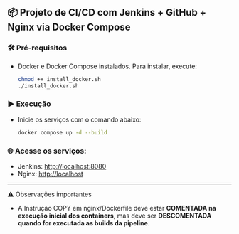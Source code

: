 ## 📦 Projeto de CI/CD com Jenkins + GitHub + Nginx via Docker Compose

### 🛠️ Pré-requisitos
- Docker e Docker Compose instalados. Para instalar, execute:
  ```bash
  chmod +x install_docker.sh
  ./install_docker.sh
  ```

### ▶️ Execução
- Inicie os serviços com o comando abaixo:
  ```bash
  docker compose up -d --build
  ```

### 🌐 Acesse os serviços:
- Jenkins: [http://localhost:8080](http://localhost:8080)
- Nginx: [http://localhost](http://localhost)

---

⚠️ Observações importantes
- A Instrução COPY em nginx/Dockerfile deve estar **COMENTADA na execução inicial dos containers**, mas deve ser **DESCOMENTADA quando for executada as builds da pipeline**.
